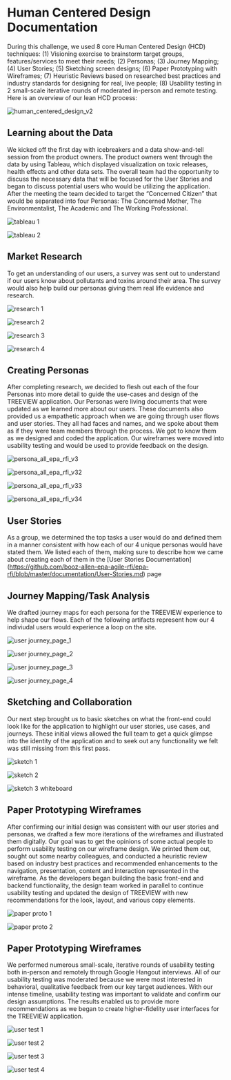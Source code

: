 # Human Centered Design Documentation

During this challenge, we used 8 core Human Centered Design (HCD) techniques: (1) Visioning exercise to brainstorm target groups, features/services to meet their needs; (2) Personas; (3) Journey Mapping; (4) User Stories; (5) Sketching screen designs; (6) Paper Prototyping with Wireframes; (7) Heuristic Reviews based on researched best practices and industry standards for designing for real, live people; (8) Usability testing in 2 small-scale iterative rounds of moderated in-person and remote testing. Here is an overview of our lean HCD process:

![human_centered_design_v2](https://cloud.githubusercontent.com/assets/13038047/8524024/756c6eac-23c6-11e5-9319-0fc5a4a6e278.png)

## Learning about the Data
We kicked off the first day with icebreakers and a data show-and-tell session from the product owners. The product owners went through the data by using Tableau, which displayed visualization on toxic releases, health effects and other data sets. The overall team had the opportunity to discuss the necessary data that will be focused for the User Stories and began to discuss potential users who would be utilizing the application. After the meeting the team decided to target the “Concerned Citizen” that would be separated into four Personas: The Concerned Mother, The Environmentalist, The Academic and The Working Professional.

![tableau 1](https://cloud.githubusercontent.com/assets/16209237/11873737/2a2e2934-a4aa-11e5-9630-c65500df2813.png)

![tableau 2](https://cloud.githubusercontent.com/assets/16209237/11873738/2a2e5df0-a4aa-11e5-9f96-e201ed68c23e.png)


## Market Research
To get an understanding of our users, a survey was sent out to understand if our users know about pollutants and toxins around their area. The survey would also help build our personas giving them real life evidence and research. 

![research 1](https://cloud.githubusercontent.com/assets/16209237/11873793/683e90f6-a4aa-11e5-8e71-ff7031a891fb.png)

![research 2](https://cloud.githubusercontent.com/assets/16209237/11873796/6841b60a-a4aa-11e5-9823-0325130f1bf2.png)

![research 3](https://cloud.githubusercontent.com/assets/16209237/11873794/683ea1cc-a4aa-11e5-978b-f7b9cfd2d82f.png)

![research 4](https://cloud.githubusercontent.com/assets/16209237/11873795/683fbe7c-a4aa-11e5-8b4f-f9b6a03bf4f2.png)


## Creating Personas
After completing research, we decided to flesh out each of the four Personas into more detail to guide the use-cases and design of the TREEVIEW application. Our Personas were living documents that were updated as we learned more about our users. These documents also provided us a empathetic approach when we are going through user flows and user stories. They all had faces and names, and we spoke about them as if they were team members through the process. We got to know them as we designed and coded the application. Our wireframes were moved into usability testing and would be used to provide feedback on the design. 

![persona_all_epa_rfi_v3](https://cloud.githubusercontent.com/assets/16209237/11874019/7ce42556-a4ab-11e5-864c-8e6dd2e69d14.jpg)

![persona_all_epa_rfi_v32](https://cloud.githubusercontent.com/assets/16209237/11874023/83a652c4-a4ab-11e5-81f5-20dbb9da428b.jpg)

![persona_all_epa_rfi_v33](https://cloud.githubusercontent.com/assets/16209237/11874028/87f1c5f2-a4ab-11e5-94c7-b2672cf0e8f9.jpg)

![persona_all_epa_rfi_v34](https://cloud.githubusercontent.com/assets/16209237/11874030/8bd5b4f8-a4ab-11e5-855c-01cf4f08944e.jpg)


## User Stories
As a group, we determined the top tasks a user would do and defined them in a manner consistent with how each of our 4 unique personas would have stated them. We listed each of them, making sure to describe how we came about creating each of them in the [User Stories Documentation] (https://github.com/booz-allen-epa-agile-rfi/epa-rfi/blob/master/documentation/User-Stories.md) page



## Journey Mapping/Task Analysis
We drafted journey maps for each persona for the TREEVIEW experience to help shape our flows. Each of the following artifacts represent how our 4 indiviudal users would experience a loop on the site. 

![user journey_page_1](https://cloud.githubusercontent.com/assets/16209237/11874040/97bf81ea-a4ab-11e5-8c73-e524186a3950.jpg)

![user journey_page_2](https://cloud.githubusercontent.com/assets/16209237/11874044/9d975714-a4ab-11e5-945c-7cc1dcb4bd36.jpg)

![user journey_page_3](https://cloud.githubusercontent.com/assets/16209237/11874047/a0e6d53e-a4ab-11e5-8cbc-92b3c0f049cd.jpg)

![user journey_page_4](https://cloud.githubusercontent.com/assets/16209237/11874048/a4da65a2-a4ab-11e5-8996-b03bfef686d8.jpg)


## Sketching and Collaboration
Our next step brought us to basic sketches on what the front-end could look like for the application to highlight our user stories, use cases, and journeys.  These initial views allowed the full team to get a quick glimpse into the identity of the application and to seek out any functionality we felt was still missing from this first pass. 

![sketch 1](https://cloud.githubusercontent.com/assets/16209237/11874186/6b8ae6ea-a4ac-11e5-9ec3-813512d26d1d.png)

![sketch 2](https://cloud.githubusercontent.com/assets/16209237/11874266/c1a25608-a4ac-11e5-9edb-f0246a59a24d.png)

![sketch 3 whiteboard](https://cloud.githubusercontent.com/assets/16209237/11874286/d4d4e2ae-a4ac-11e5-9552-f89a6a4c429a.jpg)


## Paper Prototyping Wireframes

After confirming our initial design was consistent with our user stories and personas, we drafted a few more iterations of the wireframes and illustrated them digitally. Our goal was to get the opinions of some actual people to perform usability testing on our wireframe design. We printed them out, sought out some nearby colleagues, and conducted a heuristic review based on industry best practices and recommended enhancements to the navigation, presentation, content and interaction represented in the wireframe. As the developers began building the basic front-end and backend functionality, the design team worked in parallel to continue usability testing and updated the design of TREEVIEW with new recommendations for the look, layout, and various copy elements. 

![paper proto 1](https://cloud.githubusercontent.com/assets/16209237/11874917/074509a0-a4b0-11e5-98ae-96dd45be0f66.JPG)

![paper proto 2](https://cloud.githubusercontent.com/assets/16209237/11874920/0a2a2934-a4b0-11e5-9fb7-617b3cdfbf2f.JPG)


## Paper Prototyping Wireframes

We performed numerous small-scale, iterative rounds of usability testing both in-person and remotely through Google Hangout interviews. All of our usability testing was moderated because we were most interested in behavioral, qualitative feedback from our key target audiences. With our intense timeline, usability testing was important to validate and confirm our design assumptions. The results enabled us to provide more recommendations as we began to create higher-fidelity user interfaces for the TREEVIEW application.


![user test 1](https://cloud.githubusercontent.com/assets/16209237/11874638/c6d1b2fc-a4ae-11e5-913d-c23905b61e46.JPG)

![user test 2](https://cloud.githubusercontent.com/assets/16209237/11874622/b8dede22-a4ae-11e5-97db-98655c8e0733.JPG)

![user test 3](https://cloud.githubusercontent.com/assets/16209237/11874624/bb6f0b76-a4ae-11e5-830f-812ce21279a9.png)

![user test 4](https://cloud.githubusercontent.com/assets/16209237/11874628/bf1dd28e-a4ae-11e5-9bef-33133114b7a5.png)

